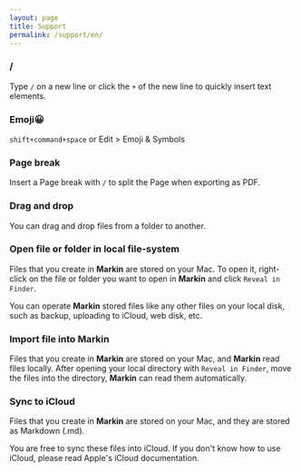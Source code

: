 ```yaml
---
layout: page
title: Support
permalink: /support/en/
---
```


### /

Type `/` on a new line or click the `+` of the new line to quickly insert text elements.

### Emoji😀

`shift+command+space` or Edit > Emoji & Symbols

### Page break

Insert a Page break with `/` to split the Page when exporting as PDF.

### Drag and drop

You can drag and drop files from a folder to another.

### Open file or folder in local file-system

Files that you create in **Markin** are stored on your Mac. To open it, right-click on the file or folder you want to open in **Markin** and click `Reveal in Finder`.

You can operate **Markin** stored files like any other files on your local disk, such as backup, uploading to iCloud, web disk, etc.

### Import file into Markin

Files that you create in **Markin** are stored on your Mac, and **Markin** read files locally. After opening your local directory with `Reveal in Finder`, move the files into the directory, **Markin** can read them automatically.


### Sync to iCloud

Files that you create in **Markin** are stored on your Mac, and they are stored as Markdown (.md).

You are free to sync these files into iCloud. If you don't know how to use iCloud, please read Apple's iCloud documentation.
